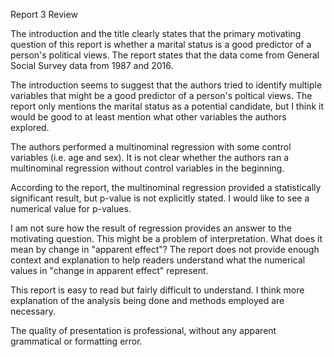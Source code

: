 Report 3 Review

The introduction and the title clearly states that the primary motivating question of this report is whether a marital status is a good predictor of a person's political views. The report states that the data come from General Social Survey data from 1987 and 2016. 

The introduction seems to suggest that the authors tried to identify multiple variables that might be a good predictor of a person's poltical views. The report only mentions the marital status as a potential candidate, but I think it would be good to at least mention what other variables the authors explored.

The authors performed a multinominal regression with some control variables (i.e. age and sex). It is not clear whether the authors ran a multinominal regression without control variables in the beginning.

According to the report, the multinominal regression provided a statistically significant result, but p-value is not explicitly stated. I would like to see a numerical value for p-values.

I am not sure how the result of regression provides an answer to the motivating question. This might be a problem of interpretation. What does it mean by change in "apparent effect"? The report does not provide enough context and explanation to help readers understand what the numerical values in  "change in apparent effect" represent.

This report is easy to read but fairly difficult to understand. I think more explanation of the analysis being done and methods employed are necessary.

The quality of presentation is professional, without any apparent grammatical or formatting error.
